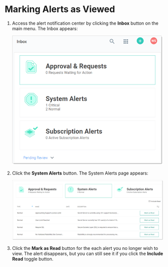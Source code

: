 [title]: # (Marking Alerts as Viewed)
[tags]: # (Alert, Inbox)
[priority]: #	(1000)

# Marking Alerts as Viewed

1. Access the alert notification center by clicking the **Inbox** button on the main menu. The Inbox appears:

   ![1568053330352](images/1568053330352.png)

1. Click the **System Alerts** button. The System Alerts page appears:

   ![image-20191204103455608](images/image-20191204103455608.png)

1. Click the **Mark as Read** button for the each alert you no longer wish to view. The alert disappears, but you can still see it if you click the **Include Read** toggle button.
